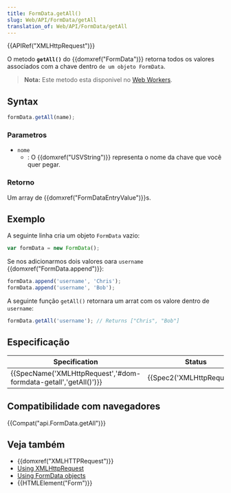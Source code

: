 ```yaml
---
title: FormData.getAll()
slug: Web/API/FormData/getAll
translation_of: Web/API/FormData/getAll
---
```

{{APIRef("XMLHttpRequest")}}

O metodo **`getAll()`** do {{domxref("FormData")}} retorna todos os valores associados com a chave dentro `de um objeto FormData`.

> **Nota:** Este metodo esta disponivel no [Web Workers](/pt-BR/docs/Web/API/Web_Workers_API).

## Syntax

```js
formData.getAll(name);
```

### Parametros

- `nome`
  - : O {{domxref("USVString")}} representa o nome da chave que você quer pegar.

### Retorno

Um array de {{domxref("FormDataEntryValue")}}s.

## Exemplo

A seguinte linha cria um objeto `FormData` vazio:

```js
var formData = new FormData();
```

Se nos adicionarmos dois valores oara `username` {{domxref("FormData.append")}}:

```js
formData.append('username', 'Chris');
formData.append('username', 'Bob');
```

A seguinte função `getAll()` retornara um arrat com os valore dentro de `username`:

```js
formData.getAll('username'); // Returns ["Chris", "Bob"]
```

## Especificação

| Specification                                                                        | Status                               | Comment |
| ------------------------------------------------------------------------------------ | ------------------------------------ | ------- |
| {{SpecName('XMLHttpRequest','#dom-formdata-getall','getAll()')}} | {{Spec2('XMLHttpRequest')}} |         |

## Compatibilidade com navegadores

{{Compat("api.FormData.getAll")}}

## Veja também

- {{domxref("XMLHTTPRequest")}}
- [Using XMLHttpRequest](/pt-BR/docs/DOM/XMLHttpRequest/Using_XMLHttpRequest "Using XMLHttpRequest")
- [Using FormData objects](/pt-BR/docs/DOM/XMLHttpRequest/FormData/Using_FormData_Objects "DOM/XMLHttpRequest/FormData/Using_FormData_objects")
- {{HTMLElement("Form")}}
